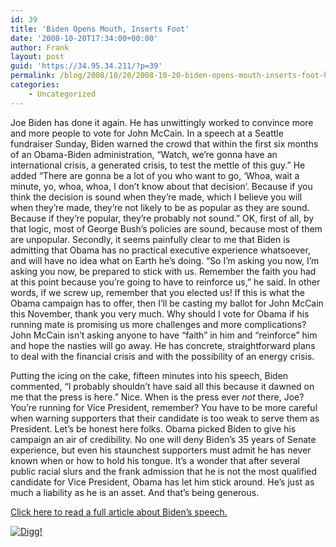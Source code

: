 ```yaml
---
id: 39
title: 'Biden Opens Mouth, Inserts Foot'
date: '2008-10-20T17:34:00+00:00'
author: Frank
layout: post
guid: 'https://34.95.34.211/?p=39'
permalink: /blog/2008/10/20/2008-10-20-biden-opens-mouth-inserts-foot-html/
categories:
    - Uncategorized
---
```


<div src="v5">Joe Biden has done it again. He has unwittingly worked to convince more and more people to vote for John McCain. In a speech at a Seattle fundraiser Sunday, Biden warned the crowd that within the first six months of an Obama-Biden administration, “Watch, we’re gonna have an international crisis, a generated crisis, to test the mettle of this guy.” He added “There are gonna be a lot of you who want to go, ‘Whoa, wait a minute, yo, whoa, whoa, I don’t know about that decision’. Because if you think the decision is sound when they’re made, which I believe you will when they’re made, they’re not likely to be as popular as they are sound. Because if they’re popular, they’re probably not sound.” OK, first of all, by that logic, most of George Bush’s policies are sound, because most of them are unpopular. Secondly, it seems painfully clear to me that Biden is admitting that Obama has no practical executive experience whatsoever, and will have no idea what on Earth he’s doing. “So I’m asking you now, I’m asking you now, be prepared to stick with us. Remember the faith you had at this point because you’re going to have to reinforce us,” he said. In other words, if we screw up, remember that you elected us! If this is what the Obama campaign has to offer, then I’ll be casting my ballot for John McCain this November, thank you very much. Why should I vote for Obama if his running mate is promising us more challenges and more complications? John McCain isn’t asking anyone to have “faith” in him and “reinforce” him and hope the nasties will go away. He has concrete, straightforward plans to deal with the financial crisis and with the possibility of an energy crisis.

Putting the icing on the cake, fifteen minutes into his speech, Biden commented, “I probably shouldn’t have said all this because it dawned on me that the press is here.” Nice. When is the press ever <span style="font-style: italic;">not</span> there, Joe? You’re running for Vice President, remember? You have to be more careful when warning supporters that their candidate is too weak to serve them as President. Let’s be honest here folks. Obama picked Biden to give his campaign an air of credibility. No one will deny Biden’s 35 years of Senate experience, but even his staunchest supporters must admit he has never known when or how to hold his tongue. It’s a wonder that after several public racial slurs and the frank admission that he is not the most qualified candidate for Vice President, Obama has let him stick around. He’s just as much a liability as he is an asset. And that’s being generous.

[Click here to read a full article about Biden’s speech.](http://blogs.abcnews.com/politicalradar/2008/10/biden-to-suppor.html)

[![Digg!](http://digg.com/img/badges/100x20-digg-button.gif)  ](http://digg.com/)

</div>